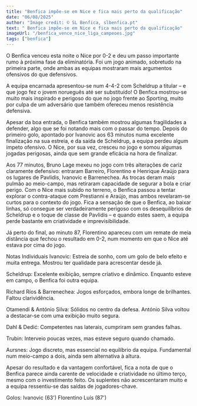 ```yaml
---
title: "Benfica impõe-se em Nice e fica mais perto da qualificação"
date: "06/08/2025"
author: "Image credit: © SL Benfica, slbenfica.pt"
text: " Benfica impõe-se em Nice e fica mais perto da qualificação"
imageUrl: "/benfica_vence_nice_liga_campeoes.jpg"
tags: ["benfica"]
---
```


O Benfica venceu esta noite o Nice por 0-2 e deu um passo importante rumo à próxima fase da eliminatória. Foi um jogo animado, sobretudo na primeira parte, onde ambas as equipas mostraram mais argumentos ofensivos do que defensivos.

A equipa encarnada apresentou-se num 4-4-2 com Scheldrup a titular – e que jogo fez o jovem norueguês até ser substituído! O Benfica mostrou-se muito mais inspirado e perigoso do que no jogo frente ao Sporting, muito por culpa de um adversário que também ofereceu menos resistência defensiva.

Apesar da boa entrada, o Benfica também mostrou algumas fragilidades a defender, algo que se foi notando mais com o passar do tempo. Depois do primeiro golo, apontado por Ivanovic aos 63 minutos numa excelente finalização na sua estreia, e da saída de Scheldrup, a equipa perdeu algum ímpeto ofensivo. O Nice, por sua vez, cresceu no jogo e somou algumas jogadas perigosas, ainda que sem grande eficácia na hora de finalizar.

Aos 77 minutos, Bruno Lage mexeu no jogo com três alterações de cariz claramente defensivo: entraram Barreiro, Florentino e Henrique Araújo para os lugares de Pavlidis, Ivanovic e Barrenechea. As trocas deram mais pulmão ao meio-campo, mas retiraram capacidade de segurar a bola e criar perigo. Com o Nice mais subido no terreno, o Benfica passou a tentar explorar o contra-ataque com Prestianni e Araújo, mas ambos revelaram-se curtos para o contexto do jogo. Fica a sensação de que o Benfica, ao baixar linhas, só consegue ser verdadeiramente perigoso com os desequilíbrios de Scheldrup e o toque de classe de Pavlidis – e quando estes saem, a equipa perde bastante em criatividade e imprevisibilidade.

Já perto do final, ao minuto 87, Florentino apareceu com um remate de meia distância que fechou o resultado em 0-2, num momento em que o Nice até estava por cima do jogo.

Notas Individuais
Ivanovic: Estreia de sonho, com um golo de belo efeito e muita entrega. Mostrou ter qualidade para acrescentar desde já.

Scheldrup: Excelente exibição, sempre criativo e dinâmico. Enquanto esteve em campo, o Benfica foi outra equipa.

Richard Ríos & Barrenechea: Jogos esforçados, embora longe de brilhantes. Faltou clarividência.

Otamendi & António Silva: Sólidos no centro da defesa. António Silva voltou a destacar-se com uma exibição muito segura.

Dahl & Dedić: Competentes nas laterais, cumpriram sem grandes falhas.

Trubin: Interveio poucas vezes, mas esteve seguro quando chamado.

Aursnes: Jogo discreto, mas essencial no equilíbrio da equipa. Fundamental num meio-campo a dois, ainda sem alternativa à altura.

Apesar do resultado e da vantagem confortável, fica a nota de que o Benfica parece ainda carente de velocidade e criatividade no último terço, mesmo com o investimento feito. Os suplentes não acrescentaram muito e a equipa ressentiu-se das saídas de jogadores-chave.

Golos:
Ivanovic (63')
Florentino Luís (87')